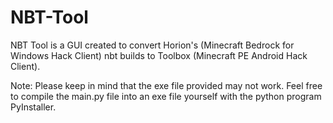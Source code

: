 # NBT-Tool
NBT Tool is a GUI created to convert Horion's (Minecraft Bedrock for Windows Hack Client) nbt builds to Toolbox (Minecraft PE Android Hack Client).

Note: Please keep in mind that the exe file provided may not work. Feel free to compile the main.py file into an exe file yourself with the python program PyInstaller.
